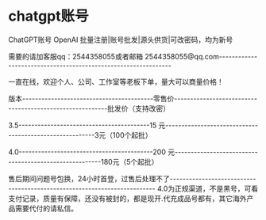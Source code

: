 # chatgpt账号
ChatGPT账号 OpenAI 批量注册|账号批发|源头供货|可改密码，均为新号

需要的请加客服qq：2544358055或者邮箱 2544358055@qq.com--------------------------------------------------------------- 

一直在线，欢迎个人、公司、工作室等老板下单，量大可以商量价格！

版本-----------------------------------------零售价---------------------------------------------------------批发价（支持改密）

3.5-----------------------------------------15 元--------------------------------------------------------3元（100个起批）

4.0------------------------------------------200 元-------------------------------------------------------180元（5个起批）

售后期间问题号包换，24小时首登，过售后处理不了------------------------------------------------------------------------- 
4.0为正规渠道，不是黑号，可看支付记录，质量有保障，还没有被封的，都是现开.代充成品号都有，其它海外产品需要代付的请私信。
